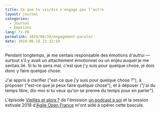 ```yaml
---
title: Ce que tu vis/dis n'engage pas l'autre
layout: journal
categories:
  - Journal
  - Émotions
lang: fr-FR
permalink: 2019/06/18/engagement-parole/
date: 2019-06-18 21:32:19
---
```


Pendant longtemps, je me sentais responsable des émotions d'autrui — surtout s'il y avait un attachement émotionnel ou un enjeu auquel je me sentais lié. Si tu te sens mal, c'est que j'y suis pour quelque chose, je dois donc y faire quelque chose.

J'ai appris à clarifier ("est-ce que j'y suis pour quelque chose ?"), à proposer ("est-ce que je peux faire quelque chose"), et à déposer ("j'ai du temps libre, dis-moi si tu veux qu'on se prenne du temps pour en parler").

L'épisode [Vieilles et alors ?](https://www.arteradio.com/son/61660809/vieilles_et_alors_14#t=20m) de l'émission [un podcast à soi](https://www.arteradio.com/emission/un_podcast_soi) et la session estivale 2018 d'[Agile Open France](https://agileopenfrance.com/) m'ont aidé à opérer cette bascule.